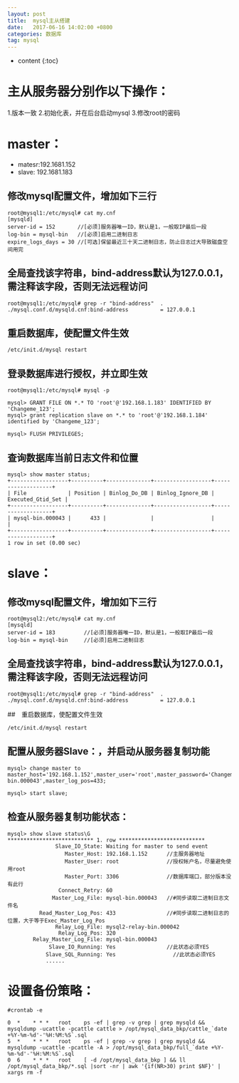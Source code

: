 ```yaml
---
layout: post
title:  mysql主从搭建
date:   2017-06-16 14:02:00 +0800
categories: 数据库
tag: mysql
---
```


* content
{:toc}



# 主从服务器分别作以下操作：
1.版本一致
2.初始化表，并在后台启动mysql
3.修改root的密码

# master：
- matesr:192.1681.152
- slave:   192.1681.183

## 修改mysql配置文件，增加如下三行
```
root@mysql1:/etc/mysql# cat my.cnf
[mysqld]
server-id = 152       //[必须]服务器唯一ID，默认是1，一般取IP最后一段
log-bin = mysql-bin   //[必须]启用二进制日志
expire_logs_days = 30 //[可选]保留最近三十天二进制日志，防止日志过大导致磁盘空间用完
```
## 全局查找该字符串，bind-address默认为127.0.0.1，需注释该字段，否则无法远程访问
```
root@mysql1:/etc/mysql# grep -r "bind-address"  .
./mysql.conf.d/mysqld.cnf:bind-address          = 127.0.0.1
```
## 重启数据库，使配置文件生效
```
/etc/init.d/mysql restart
```
## 登录数据库进行授权，并立即生效
```
root@mysql1:/etc/mysql# mysql -p

mysql> GRANT FILE ON *.* TO 'root'@'192.168.1.183' IDENTIFIED BY 'Changeme_123';
mysql> grant replication slave on *.* to 'root'@'192.168.1.184' identified by 'Changeme_123';

mysql> FLUSH PRIVILEGES;
```
## 查询数据库当前日志文件和位置
```
mysql> show master status;
+------------------+----------+--------------+------------------+-------------------+
| File             | Position | Binlog_Do_DB | Binlog_Ignore_DB | Executed_Gtid_Set |
+------------------+----------+--------------+------------------+-------------------+
| mysql-bin.000043 |      433 |              |                  |                   |
+------------------+----------+--------------+------------------+-------------------+
1 row in set (0.00 sec)
```


# slave：

## 修改mysql配置文件，增加如下三行
```
root@mysql2:/etc/mysql# cat my.cnf
[mysqld]
server-id = 183         //[必须]服务器唯一ID，默认是1，一般取IP最后一段
log-bin = mysql-bin     //[必须]启用二进制日志
```
## 全局查找该字符串，bind-address默认为127.0.0.1，需注释该字段，否则无法远程访问
```
root@mysql1:/etc/mysql# grep -r "bind-address"  .
./mysql.conf.d/mysqld.cnf:bind-address          = 127.0.0.1
```
##　重启数据库，使配置文件生效
```
/etc/init.d/mysql restart
```
## 配置从服务器Slave：，并启动从服务器复制功能
```
mysql> change master to master_host='192.168.1.152',master_user='root',master_password='Changeme_123',master_log_file='mysql-bin.000043',master_log_pos=433;

mysql> start slave;
```
## 检查从服务器复制功能状态：
```
mysql> show slave status\G
*************************** 1. row ***************************
               Slave_IO_State: Waiting for master to send event
                  Master_Host: 192.168.1.152      //主服务器地址
                  Master_User: root               //授权帐户名，尽量避免使用root
                  Master_Port: 3306               //数据库端口，部分版本没有此行
                Connect_Retry: 60
              Master_Log_File: mysql-bin.000043   //#同步读取二进制日志文件名
          Read_Master_Log_Pos: 433                //#同步读取二进制日志的位置，大于等于Exec_Master_Log_Pos
               Relay_Log_File: mysql2-relay-bin.000042
                Relay_Log_Pos: 320
        Relay_Master_Log_File: mysql-bin.000043
             Slave_IO_Running: Yes                //此状态必须YES
            Slave_SQL_Running: Yes                  //此状态必须YES
            ......
```

# 设置备份策略：
```
#crontab -e

0  *    * * *   root    ps -ef | grep -v grep | grep mysqld && mysqldump -ucattle -pcattle cattle > /opt/mysql_data_bkp/cattle_`date +%Y-%m-%d'-'%H:%M:%S`.sql
5  *    * * *   root    ps -ef | grep -v grep | grep mysqld && mysqldump -ucattle -pcattle -A > /opt/mysql_data_bkp/full_`date +%Y-%m-%d'-'%H:%M:%S`.sql
0  6    * * *   root    [ -d /opt/mysql_data_bkp ] && ll /opt/mysql_data_bkp/*.sql |sort -nr | awk '{if(NR>30) print $NF}' | xargs rm -f
```
